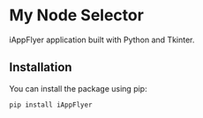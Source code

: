 # My Node Selector

iAppFlyer application built with Python and Tkinter.

## Installation

You can install the package using pip:

```bash
pip install iAppFlyer
